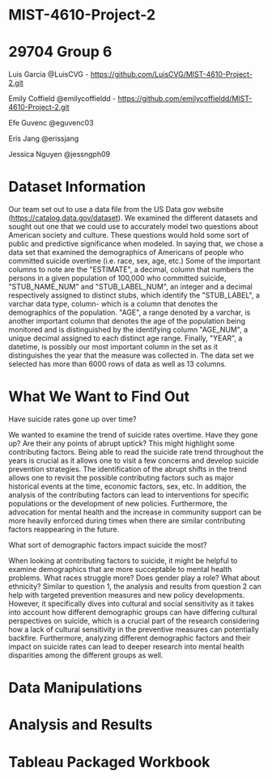 # MIST-4610-Project-2

# 29704 Group 6

Luis Garcia @LuisCVG - https://github.com/LuisCVG/MIST-4610-Project-2.git

Emily Coffield @emilycoffieldd - https://github.com/emilycoffieldd/MIST-4610-Project-2.git 

Efe Guvenc @eguvenc03

Eris Jang @erissjang

Jessica Nguyen @jessngph09

# Dataset Information

Our team set out to use a data file from the US Data gov website (https://catalog.data.gov/dataset). We examined the different datasets and sought out one that we could use to accurately model two questions about American society and culture. These questions would hold some sort of public and predictive significance when modeled. In saying that, we chose a data set that examined the demographics of Americans of people who committed suicide overtime (i.e. race, sex, age, etc.) Some of the important columns to note are the "ESTIMATE", a decimal, column that numbers the persons in a given population of 100,000 who committed suicide, "STUB_NAME_NUM" and "STUB_LABEL_NUM", an integer and a decimal respectively assigned to distinct stubs, which identify the "STUB_LABEL", a varchar data type, column- which is a column that denotes the demographics of the population. "AGE", a range denoted by a varchar, is another important column that denotes the age of the population being monitored and is distinguished by the identifying column "AGE_NUM", a unique decimal assigned to each distinct age range. Finally, "YEAR", a datetime, is possibly our most important column in the set as it distinguishes the year that the measure was collected in. The data set we selected has more than 6000 rows of data as well as 13 columns.

# What We Want to Find Out

Have suicide rates gone up over time?

We wanted to examine the trend of suicide rates overtime. Have they gone up? Are their any points of abrupt uptick? This might highlight some contributing factors. Being able to read the suicide rate trend throughout the years is crucial as it allows one to visit a few concerns and develop suicide prevention strategies. The identification of the abrupt shifts in the trend allows one to revisit the possible contributing factors such as major historical events at the time, economic factors, sex, etc. In addition, the analysis of the contributing factors can lead to interventions for specific populations or the development of new policies.  Furthermore, the advocation for mental health and the increase in community support can be more heavily enforced during times when there are similar contributing factors reappearing in the future. 

What sort of demographic factors impact suicide the most?

When looking at contributing factors to suicide, it might be helpful to examine demographics that are more succeptable to mental health problems. What races struggle more? Does gender play a role? What about ethnicity? Similar to question 1, the analysis and results from question 2 can help with targeted prevention measures and new policy developments. However, it specifically dives into cultural and social sensitivity as it takes into account how different demographic groups can have differing cultural perspectives on suicide, which is a crucial part of the research considering how a lack of cultural sensitivity in the preventive measures can potentially backfire. Furthermore, analyzing different demographic factors and their impact on suicide rates can lead to deeper research into mental health disparities among the different groups as well.


# Data Manipulations



# Analysis and Results



# Tableau Packaged Workbook
